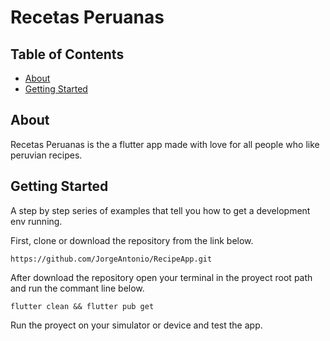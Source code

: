# Recetas Peruanas

## Table of Contents

- [About](#about)
- [Getting Started](#getting_started)

## About <a name = "about"></a>

Recetas Peruanas is the a flutter app made with love for all people who like peruvian recipes.
## Getting Started <a name = "getting_started"></a>

A step by step series of examples that tell you how to get a development env running.

First, clone or download the repository from the link below.

```
https://github.com/JorgeAntonio/RecipeApp.git
```

After download the repository open your terminal in the proyect root path and run the commant line below.

```
flutter clean && flutter pub get 
```

Run the proyect on your simulator or device and test the app.